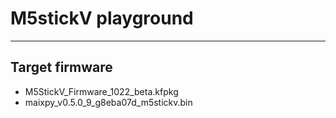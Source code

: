 # M5stickV playground

---

## Target firmware

- M5StickV_Firmware_1022_beta.kfpkg
- maixpy_v0.5.0_9_g8eba07d_m5stickv.bin